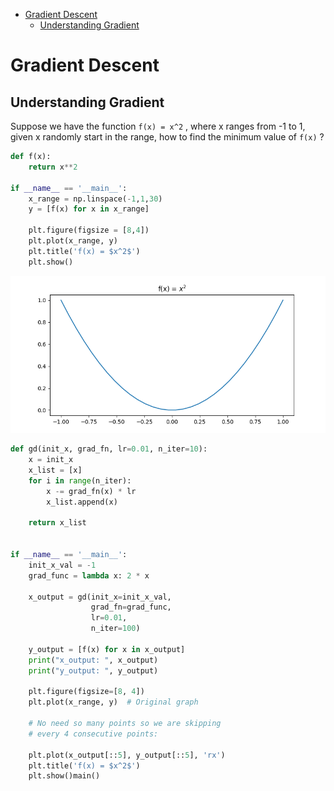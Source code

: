 <!--ts-->
   * [Gradient Descent](#gradient-descent)
      * [Understanding Gradient](#understanding-gradient)

<!-- Added by: gil_diy, at: Fri 04 Feb 2022 11:22:06 IST -->

<!--te-->

# Gradient Descent


## Understanding Gradient

Suppose we have the function `f(x) = x^2` , where x ranges from -1 to 1, given x randomly start in the range, how to find the minimum value of `f(x)` ?

```python
def f(x):
	return x**2

if __name__ == '__main__':
	x_range = np.linspace(-1,1,30)
	y = [f(x) for x in x_range]

	plt.figure(figsize = [8,4])
	plt.plot(x_range, y)
	plt.title('f(x) = $x^2$')
	plt.show()
```

<p align="center"> <!-- style="width:400px;" -->
  <img src="images/machine-learning/gradient_descent_basic_function.png" title="tool tip here">
</p>





```python
def gd(init_x, grad_fn, lr=0.01, n_iter=10):
    x = init_x
    x_list = [x]
    for i in range(n_iter):
        x -= grad_fn(x) * lr
        x_list.append(x)

    return x_list


if __name__ == '__main__':
    init_x_val = -1
    grad_func = lambda x: 2 * x

    x_output = gd(init_x=init_x_val,
                  grad_fn=grad_func,
                  lr=0.01,
                  n_iter=100)

    y_output = [f(x) for x in x_output]
    print("x_output: ", x_output)
    print("y_output: ", y_output)

    plt.figure(figsize=[8, 4])
    plt.plot(x_range, y)  # Original graph

    # No need so many points so we are skipping 
    # every 4 consecutive points:

    plt.plot(x_output[::5], y_output[::5], 'rx')
    plt.title('f(x) = $x^2$')
    plt.show()main()	
```